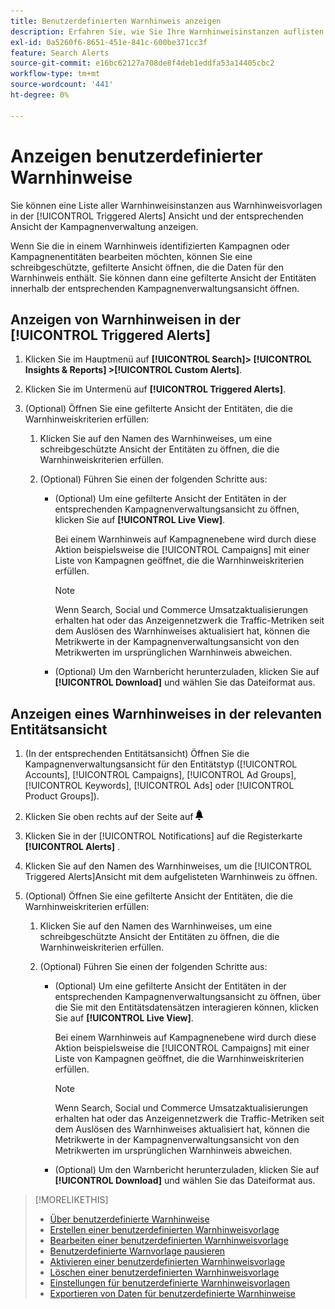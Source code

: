 ```yaml
---
title: Benutzerdefinierten Warnhinweis anzeigen
description: Erfahren Sie, wie Sie Ihre Warnhinweisinstanzen auflisten.
exl-id: 0a5260f6-8651-451e-841c-600be371cc3f
feature: Search Alerts
source-git-commit: e16bc62127a708de8f4deb1eddfa53a14405cbc2
workflow-type: tm+mt
source-wordcount: '441'
ht-degree: 0%

---
```


# Anzeigen benutzerdefinierter Warnhinweise

Sie können eine Liste aller Warnhinweisinstanzen aus Warnhinweisvorlagen in der [!UICONTROL Triggered Alerts] Ansicht und der entsprechenden Ansicht der Kampagnenverwaltung anzeigen.

Wenn Sie die in einem Warnhinweis identifizierten Kampagnen oder Kampagnenentitäten bearbeiten möchten, können Sie eine schreibgeschützte, gefilterte Ansicht öffnen, die die Daten für den Warnhinweis enthält. Sie können dann eine gefilterte Ansicht der Entitäten innerhalb der entsprechenden Kampagnenverwaltungsansicht öffnen.

## Anzeigen von Warnhinweisen in der [!UICONTROL Triggered Alerts]

1. Klicken Sie im Hauptmenü auf **[!UICONTROL Search]> [!UICONTROL Insights & Reports] >[!UICONTROL Custom Alerts]**.

1. Klicken Sie im Untermenü auf **[!UICONTROL Triggered Alerts]**.

1. (Optional) Öffnen Sie eine gefilterte Ansicht der Entitäten, die die Warnhinweiskriterien erfüllen:

   1. Klicken Sie auf den Namen des Warnhinweises, um eine schreibgeschützte Ansicht der Entitäten zu öffnen, die die Warnhinweiskriterien erfüllen.

   1. (Optional) Führen Sie einen der folgenden Schritte aus:

      * (Optional) Um eine gefilterte Ansicht der Entitäten in der entsprechenden Kampagnenverwaltungsansicht zu öffnen, klicken Sie auf **[!UICONTROL Live View]**.

        Bei einem Warnhinweis auf Kampagnenebene wird durch diese Aktion beispielsweise die [!UICONTROL Campaigns] mit einer Liste von Kampagnen geöffnet, die die Warnhinweiskriterien erfüllen.

        >[!NOTE]
        >
        >Wenn Search, Social und Commerce Umsatzaktualisierungen erhalten hat oder das Anzeigennetzwerk die Traffic-Metriken seit dem Auslösen des Warnhinweises aktualisiert hat, können die Metrikwerte in der Kampagnenverwaltungsansicht von den Metrikwerten im ursprünglichen Warnhinweis abweichen.

      * (Optional) Um den Warnbericht herunterzuladen, klicken Sie auf **[!UICONTROL Download]** und wählen Sie das Dateiformat aus.

## Anzeigen eines Warnhinweises in der relevanten Entitätsansicht

1. (In der entsprechenden Entitätsansicht) Öffnen Sie die Kampagnenverwaltungsansicht für den Entitätstyp ([!UICONTROL Accounts], [!UICONTROL Campaigns], [!UICONTROL Ad Groups], [!UICONTROL Keywords], [!UICONTROL Ads] oder [!UICONTROL Product Groups]).

1. Klicken Sie oben rechts auf der Seite auf ![Benachrichtigungen](/help/search-social-commerce/assets/notifications-panel.png "Benachrichtigungen")

1. Klicken Sie in der [!UICONTROL Notifications] auf die Registerkarte **[!UICONTROL Alerts]** .

1. Klicken Sie auf den Namen des Warnhinweises, um die [!UICONTROL Triggered Alerts]Ansicht mit dem aufgelisteten Warnhinweis zu öffnen.

1. (Optional) Öffnen Sie eine gefilterte Ansicht der Entitäten, die die Warnhinweiskriterien erfüllen:

   1. Klicken Sie auf den Namen des Warnhinweises, um eine schreibgeschützte Ansicht der Entitäten zu öffnen, die die Warnhinweiskriterien erfüllen.

   1. (Optional) Führen Sie einen der folgenden Schritte aus:

      * (Optional) Um eine gefilterte Ansicht der Entitäten in der entsprechenden Kampagnenverwaltungsansicht zu öffnen, über die Sie mit den Entitätsdatensätzen interagieren können, klicken Sie auf **[!UICONTROL Live View]**.

        Bei einem Warnhinweis auf Kampagnenebene wird durch diese Aktion beispielsweise die [!UICONTROL Campaigns] mit einer Liste von Kampagnen geöffnet, die die Warnhinweiskriterien erfüllen.

        >[!NOTE]
        >
        >Wenn Search, Social und Commerce Umsatzaktualisierungen erhalten hat oder das Anzeigennetzwerk die Traffic-Metriken seit dem Auslösen des Warnhinweises aktualisiert hat, können die Metrikwerte in der Kampagnenverwaltungsansicht von den Metrikwerten im ursprünglichen Warnhinweis abweichen.

      * (Optional) Um den Warnbericht herunterzuladen, klicken Sie auf **[!UICONTROL Download]** und wählen Sie das Dateiformat aus.


>[!MORELIKETHIS]
>
>* [Über benutzerdefinierte Warnhinweise](alert-about.md)
>* [Erstellen einer benutzerdefinierten Warnhinweisvorlage](alert-template-create.md)
>* [Bearbeiten einer benutzerdefinierten Warnhinweisvorlage](alert-template-edit.md)
>* [Benutzerdefinierte Warnvorlage pausieren](alert-template-pause.md)
>* [Aktivieren einer benutzerdefinierten Warnhinweisvorlage](alert-template-activate.md)
>* [Löschen einer benutzerdefinierten Warnhinweisvorlage](alert-template-delete.md)
>* [Einstellungen für benutzerdefinierte Warnhinweisvorlagen](alert-template-settings.md)
>* [Exportieren von Daten für benutzerdefinierte Warnhinweise](alert-export-data.md)
